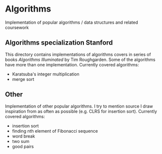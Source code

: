 # Algorithms
Implementation of popular algorithms / data structures and related coursework

## Algorithms specialization Stanford
This directory contains implementations of algorithms covers in series of books *Algorithms Illuminated* by Tim Roughgarden.
Some of the algorithms have more than one implementation. Currently covered algorithms:
* Karatsuba's integer multiplication
* merge sort
## Other
Implementation of other popular algorithms. I try to mention source I draw inspiration from as often as possible
(e.g. CLRS for insertion sort). Currently covered algorithms:
* insertion sort
* finding nth element of Fibonacci sequence
* word break
* two sum
* good pairs

